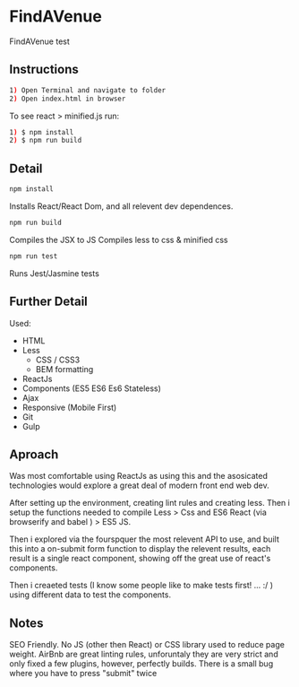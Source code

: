 # FindAVenue
FindAVenue test

## Instructions
```sh
1) Open Terminal and navigate to folder
2) Open index.html in browser
```

To see react > minified.js run: 
```sh
1) $ npm install
2) $ npm run build
```

## Detail
```sh
npm install
```
Installs React/React Dom, and all relevent dev dependences. 


```sh
npm run build
```
Compiles the JSX to JS 
Compiles less to css & minified css

```sh
npm run test
```
Runs Jest/Jasmine tests 

## Further Detail

 Used: 
- HTML 
- Less 
	- CSS / CSS3
	- BEM formatting
- ReactJs
- Components (ES5 ES6  Es6 Stateless)
- Ajax 
- Responsive (Mobile First)
- Git
- Gulp

## Aproach

Was most comfortable using ReactJs as using this and the asosicated technologies would explore a great deal of modern front end web dev.

After setting up the environment, creating lint rules and creating less. Then i setup the functions needed to compile Less > Css and ES6 React (via browserify and babel ) > ES5 JS.

Then i explored via the fourspquer the most relevent API to use, and built this into a on-submit form function to display the relevent results, each result is a single react component, showing off the great use of react's components.

Then i creaeted tests (I know some people like to make tests first! ... :/ ) using different data to test the components.


## Notes

SEO Friendly.
No JS (other then React) or CSS library used to reduce page weight.
AirBnb are great linting rules, unforuntaly they are very strict and only fixed a few plugins, however, perfectly builds.
There is a small bug where you have to press "submit" twice
